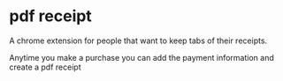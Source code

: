 # pdf receipt

A chrome extension for people that want to keep tabs of their receipts.

Anytime you make a purchase you can add the payment information and create a pdf
receipt